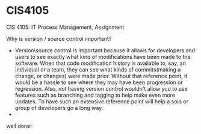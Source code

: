 # CIS4105
CIS 4105: IT Process Management, Assignment

Why is version / source control important?
- Version\source control is important because it allows for developers and users to see exactly what kind of modifications have been made to the software. When that code modification history is available to, say, an individual or a team, they can see what kinds of commits(making a change, or changes) were made prior. Without that reference point, it would be a hassle to see where they may have been progression or regression. Also, not having version control wouldn't allow you to use features such as branching and tagging to help make even more updates. To have such an extensive reference point will help a solo or group of developers go a long way.
- 
well done!

